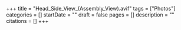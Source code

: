 +++
title = "Head_Side_View_(Assembly_View).avif"
tags = ["Photos"]
categories = []
startDate = ""
draft = false
pages = []
description = ""
citations = []
+++
